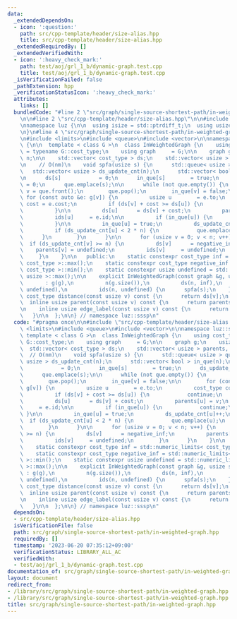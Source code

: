```yaml
---
data:
  _extendedDependsOn:
  - icon: ':question:'
    path: src/cpp-template/header/size-alias.hpp
    title: src/cpp-template/header/size-alias.hpp
  _extendedRequiredBy: []
  _extendedVerifiedWith:
  - icon: ':heavy_check_mark:'
    path: test/aoj/grl_1_b/dynamic-graph.test.cpp
    title: test/aoj/grl_1_b/dynamic-graph.test.cpp
  _isVerificationFailed: false
  _pathExtension: hpp
  _verificationStatusIcon: ':heavy_check_mark:'
  attributes:
    links: []
  bundledCode: "#line 2 \"src/graph/single-source-shortest-path/in-weighted-graph.hpp\"\
    \n\n#line 2 \"src/cpp-template/header/size-alias.hpp\"\n\n#include <cstddef>\n\
    \nnamespace luz {\n\n  using isize = std::ptrdiff_t;\n  using usize = std::size_t;\n\
    \n}\n#line 4 \"src/graph/single-source-shortest-path/in-weighted-graph.hpp\"\n\
    \n#include <limits>\n#include <queue>\n#include <vector>\n\nnamespace luz::sssp\
    \ {\n\n  template < class G >\n  class InWeightedGraph {\n    using cost_type\
    \ = typename G::cost_type;\n    using graph     = G;\n\n    graph g;\n    usize\
    \ n;\n\n    std::vector< cost_type > ds;\n    std::vector< usize > parents, ids;\n\
    \n    // O(nm)\n    void spfa(usize s) {\n      std::queue< usize > que;\n   \
    \   std::vector< usize > ds_update_cnt(n);\n      std::vector< bool > in_que(n);\n\
    \n      ds[s]            = 0;\n      in_que[s]        = true;\n      ds_update_cnt[s]\
    \ = 0;\n      que.emplace(s);\n\n      while (not que.empty()) {\n        usize\
    \ v = que.front();\n        que.pop();\n        in_que[v] = false;\n\n       \
    \ for (const auto &e: g[v]) {\n          usize u        = e.to;\n          cost_type\
    \ cost = e.cost;\n          if (ds[v] + cost >= ds[u]) {\n            continue;\n\
    \          }\n\n          ds[u]      = ds[v] + cost;\n          parents[u] = v;\n\
    \          ids[u]     = e.id;\n\n          if (in_que[u]) {\n            continue;\n\
    \          }\n\n          in_que[u] = true;\n          ds_update_cnt[u]++;\n\n\
    \          if (ds_update_cnt[u] < 2 * n) {\n            que.emplace(u);\n    \
    \      }\n        }\n      }\n\n      for (usize v = 0; v < n; v++) {\n      \
    \  if (ds_update_cnt[v] >= n) {\n          ds[v]      = negative_inf;\n      \
    \    parents[v] = undefined;\n          ids[v]     = undefined;\n        }\n \
    \     }\n    }\n\n   public:\n    static constexpr cost_type inf = std::numeric_limits<\
    \ cost_type >::max();\n    static constexpr cost_type negative_inf = std::numeric_limits<\
    \ cost_type >::min();\n    static constexpr usize undefined = std::numeric_limits<\
    \ usize >::max();\n\n    explicit InWeightedGraph(const graph &g, usize s)\n \
    \       : g(g),\n          n(g.size()),\n          ds(n, inf),\n          parents(n,\
    \ undefined),\n          ids(n, undefined) {\n      spfa(s);\n    }\n\n    inline\
    \ cost_type distance(const usize v) const {\n      return ds[v];\n    }\n\n  \
    \  inline usize parent(const usize v) const {\n      return parents[v];\n    }\n\
    \n    inline usize edge_label(const usize v) const {\n      return ids[v];\n \
    \   }\n\n  };\n\n} // namespace luz::sssp\n"
  code: "#pragma once\n\n#include \"src/cpp-template/header/size-alias.hpp\"\n\n#include\
    \ <limits>\n#include <queue>\n#include <vector>\n\nnamespace luz::sssp {\n\n \
    \ template < class G >\n  class InWeightedGraph {\n    using cost_type = typename\
    \ G::cost_type;\n    using graph     = G;\n\n    graph g;\n    usize n;\n\n  \
    \  std::vector< cost_type > ds;\n    std::vector< usize > parents, ids;\n\n  \
    \  // O(nm)\n    void spfa(usize s) {\n      std::queue< usize > que;\n      std::vector<\
    \ usize > ds_update_cnt(n);\n      std::vector< bool > in_que(n);\n\n      ds[s]\
    \            = 0;\n      in_que[s]        = true;\n      ds_update_cnt[s] = 0;\n\
    \      que.emplace(s);\n\n      while (not que.empty()) {\n        usize v = que.front();\n\
    \        que.pop();\n        in_que[v] = false;\n\n        for (const auto &e:\
    \ g[v]) {\n          usize u        = e.to;\n          cost_type cost = e.cost;\n\
    \          if (ds[v] + cost >= ds[u]) {\n            continue;\n          }\n\n\
    \          ds[u]      = ds[v] + cost;\n          parents[u] = v;\n          ids[u]\
    \     = e.id;\n\n          if (in_que[u]) {\n            continue;\n         \
    \ }\n\n          in_que[u] = true;\n          ds_update_cnt[u]++;\n\n        \
    \  if (ds_update_cnt[u] < 2 * n) {\n            que.emplace(u);\n          }\n\
    \        }\n      }\n\n      for (usize v = 0; v < n; v++) {\n        if (ds_update_cnt[v]\
    \ >= n) {\n          ds[v]      = negative_inf;\n          parents[v] = undefined;\n\
    \          ids[v]     = undefined;\n        }\n      }\n    }\n\n   public:\n\
    \    static constexpr cost_type inf = std::numeric_limits< cost_type >::max();\n\
    \    static constexpr cost_type negative_inf = std::numeric_limits< cost_type\
    \ >::min();\n    static constexpr usize undefined = std::numeric_limits< usize\
    \ >::max();\n\n    explicit InWeightedGraph(const graph &g, usize s)\n       \
    \ : g(g),\n          n(g.size()),\n          ds(n, inf),\n          parents(n,\
    \ undefined),\n          ids(n, undefined) {\n      spfa(s);\n    }\n\n    inline\
    \ cost_type distance(const usize v) const {\n      return ds[v];\n    }\n\n  \
    \  inline usize parent(const usize v) const {\n      return parents[v];\n    }\n\
    \n    inline usize edge_label(const usize v) const {\n      return ids[v];\n \
    \   }\n\n  };\n\n} // namespace luz::sssp\n"
  dependsOn:
  - src/cpp-template/header/size-alias.hpp
  isVerificationFile: false
  path: src/graph/single-source-shortest-path/in-weighted-graph.hpp
  requiredBy: []
  timestamp: '2023-06-20 07:35:12+09:00'
  verificationStatus: LIBRARY_ALL_AC
  verifiedWith:
  - test/aoj/grl_1_b/dynamic-graph.test.cpp
documentation_of: src/graph/single-source-shortest-path/in-weighted-graph.hpp
layout: document
redirect_from:
- /library/src/graph/single-source-shortest-path/in-weighted-graph.hpp
- /library/src/graph/single-source-shortest-path/in-weighted-graph.hpp.html
title: src/graph/single-source-shortest-path/in-weighted-graph.hpp
---
```

